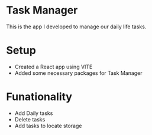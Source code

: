 
# Task Manager 

This is the app I developed to manage our daily life tasks.

# Setup 
- Created a React app using VITE
- Added some necessary packages for Task Manager

# Funationality
- Add Daily tasks
- Delete tasks
- Add tasks to locate storage

